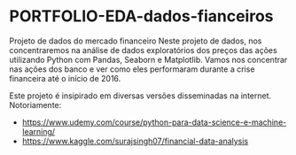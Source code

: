 # PORTFOLIO-EDA-dados-fianceiros

Projeto de dados do mercado financeiro
Neste projeto de dados, nos concentraremos na análise de dados exploratórios dos preços das ações utilizando Python com Pandas, Seaborn e Matplotlib.
Vamos nos concentrar nas ações dos banco e ver como eles performaram durante a crise financeira até o início de 2016.

Este projeto é insipirado em diversas versões disseminadas na internet. Notoriamente:
- https://www.udemy.com/course/python-para-data-science-e-machine-learning/
- https://www.kaggle.com/surajsingh07/financial-data-analysis

